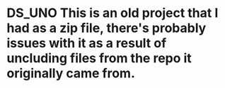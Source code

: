 # DS_UNO This is an old project that I had as a zip file, there's probably issues with it as a result of uncluding files from the repo it originally came from.
